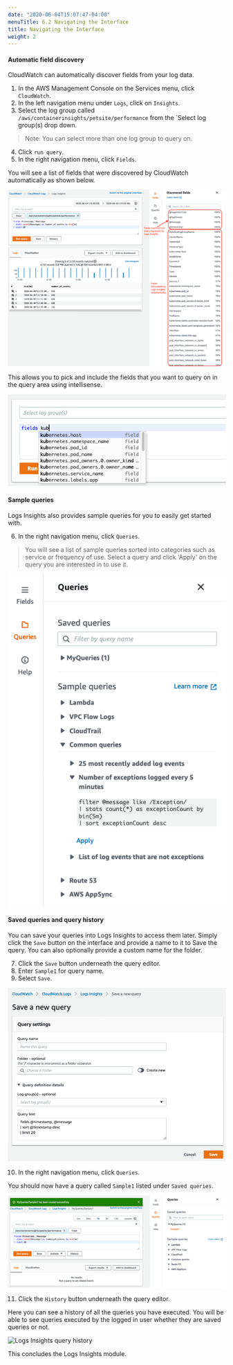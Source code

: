 ```yaml
---
date: "2020-06-04T15:07:47-04:00"
menuTitle: 6.2 Navigating the Interface
title: Navigating the Interface
weight: 2
---
```


#### Automatic field discovery
CloudWatch can automatically discover fields from your log data.

1. In the AWS Management Console on the Services menu, click `CloudWatch`.
2. In the left navigation menu under `Logs`, click on `Insights`.
3. Select the log group called `/aws/containerinsights/petsite/performance` from the `Select log group(s) drop down. 

> Note: You can select more than one log group to query on. 

4. Click `run query`.
5. In the right navigation menu, click `Fields`.

You will see a list of fields that were discovered by CloudWatch automatically as shown below.

![Logs Insights log group details](/static/images/logsinsights/li8.png?classes=shadow)

This allows you to pick and include the fields that you want to query on in the query area using intellisense.

![Logs Insights logs insights intellisense](/static/images/logsinsights/li11.png?classes=shadow)

#### Sample queries
Logs Insights also provides sample queries for you to easily get started with.

6. In the right navigation menu, click `Queries`.

> You will see a list of sample queries sorted into categories such as service or frequency of use. Select a query and click 'Apply' on the query you are interested in to use it.

![Logs Insights sample queries](/static/images/logsinsights/li12.png?classes=shadow)

#### Saved queries and query history
You can save your queries into Logs Insights to access them later. Simply click the `Save` button on the interface and provide a name to it to Save the query. You can also optionally provide a custom name for the folder.

7. Click the `Save` button underneath the query editor.
8. Enter `Sample1` for query name.
9. Select `Save`.


![Logs Insights saved queries](/static/images/logsinsights/li10.png?classes=shadow)

10. In the right navigation menu, click `Queries`.

You should now have a query called `Sample1` listed under `Saved queries`.

![Logs Insights save query successfully](/static/images/logsinsights/li9.png?classes=shadow)

11. Click the `History` button underneath the query editor. 

Here you can see a history of all the queries you have executed. You will be able to see queries executed by the logged in user whether they are saved queries or not.

![Logs Insights query history](/static/images/logsinsights/li13.gif?classes=shadow)

This concludes the Logs Insights module.